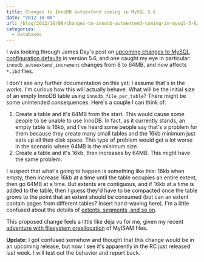 ```yaml
---
title: Changes to InnoDB autoextend coming in MySQL 5.6
date: "2012-10-08"
url: /blog/2012/10/08/changes-to-innodb-autoextend-coming-in-mysql-5-6/
categories:
  - Databases
---
```

I was looking through James Day's post on [upcoming changes to MySQL configuration defaults][1] in version 5.6, and one caught my eye in particular: `innodb_autoextend_increment` changes from 8 to 64MB, and now affects `*.ibd` files.

I don't see any further documentation on this yet; I assume that's in the works. I'm curious how this will actually behave. What will be the initial size of an empty InnoDB table using `innodb_file_per_table`? There might be some unintended consequences. Here's a couple I can think of:

1.  Create a table and it's 64MB from the start. This would cause some people to be unable to use InnoDB. In fact, as it currently stands, an empty table is 16kb, and I've heard some people say that's a problem for them because they create many small tables and the 16kb minimum just eats up all their disk space. This type of problem would get a lot worse in the scenario where 64MB is the minimum size.
2.  Create a table and it's 16kb, then increases by 64MB. This might have the same problem.

I suspect that what's going to happen is something like this: 16kb when empty, then increase 16kb at a time until the table occupies an entire extent, then go 64MB at a time. But extents are contiguous, and if 16kb at a time is added to the table, then I guess they'd have to be compacted once the table grows to the point that an extent should be consumed (but can an extent contain pages from different tables? Insert hand-waving here). I'm a little confused about the details of [extents, segments, and so on][2].

This proposed change feels a little like deja vu for me, given my recent [adventure with filesystem preallocation][3] of MyISAM files.

**Update:** I got confused somehow and thought that this change would be in an upcoming release, but now I see it's apparently in the RC just released last week. I will test out the behavior and report back.

 [1]: https://blogs.oracle.com/supportingmysql/entry/server_defaults_changes_in_mysql
 [2]: http://dev.mysql.com/doc/refman/5.5/en/innodb-file-space.html
 [3]: /blog/2012/09/14/how-to-free-15gb-of-disk-space-in-a-tenth-of-a-second/
